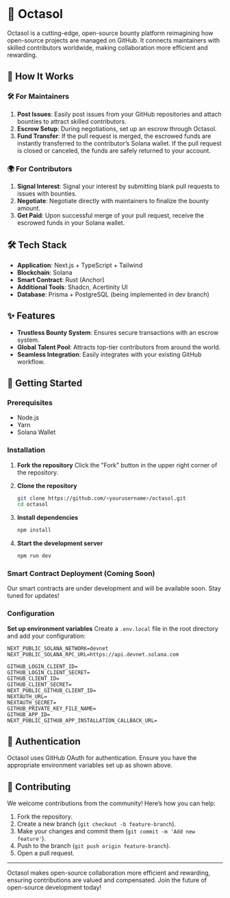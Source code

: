 # 🌟 Octasol

Octasol is a cutting-edge, open-source bounty platform reimagining how open-source projects are managed on GitHub. It connects maintainers with skilled contributors worldwide, making collaboration more efficient and rewarding.

## 🚀 How It Works

### 🛠️ For Maintainers

1. **Post Issues**: Easily post issues from your GitHub repositories and attach bounties to attract skilled contributors.
2. **Escrow Setup**: During negotiations, set up an escrow through Octasol.
3. **Fund Transfer**: If the pull request is merged, the escrowed funds are instantly transferred to the contributor’s Solana wallet. If the pull request is closed or canceled, the funds are safely returned to your account.

### 🌍 For Contributors

1. **Signal Interest**: Signal your interest by submitting blank pull requests to issues with bounties.
2. **Negotiate**: Negotiate directly with maintainers to finalize the bounty amount.
3. **Get Paid**: Upon successful merge of your pull request, receive the escrowed funds in your Solana wallet.

## 🛠️ Tech Stack

- **Application**: Next.js + TypeScript + Tailwind
- **Blockchain**: Solana
- **Smart Contract**: Rust (Anchor)
- **Additional Tools**: Shadcn, Acertinity UI
- **Database**: Prisma + PostgreSQL (being implemented in dev branch)

## ✨ Features

- **Trustless Bounty System**: Ensures secure transactions with an escrow system.
- **Global Talent Pool**: Attracts top-tier contributors from around the world.
- **Seamless Integration**: Easily integrates with your existing GitHub workflow.

## 🌟 Getting Started

### Prerequisites

- Node.js
- Yarn
- Solana Wallet

### Installation

1. **Fork the repository**
   Click the "Fork" button in the upper right corner of the repository.

2. **Clone the repository**

   ```bash
   git clone https://github.com/<yourusername>/octasol.git
   cd octasol
   ```

3. **Install dependencies**

   ```bash
   npm install
   ```

4. **Start the development server**
   ```bash
   npm run dev
   ```

### Smart Contract Deployment (Coming Soon)

Our smart contracts are under development and will be available soon. Stay tuned for updates!

### Configuration

**Set up environment variables**
Create a `.env.local` file in the root directory and add your configuration:

```env
NEXT_PUBLIC_SOLANA_NETWORK=devnet
NEXT_PUBLIC_SOLANA_RPC_URL=https://api.devnet.solana.com

GITHUB_LOGIN_CLIENT_ID=
GITHUB_LOGIN_CLIENT_SECRET=
GITHUB_CLIENT_ID=
GITHUB_CLIENT_SECRET=
NEXT_PUBLIC_GITHUB_CLIENT_ID=
NEXTAUTH_URL=
NEXTAUTH_SECRET=
GITHUB_PRIVATE_KEY_FILE_NAME=
GITHUB_APP_ID=
NEXT_PUBLIC_GITHUB_APP_INSTALLATION_CALLBACK_URL=
```

## 🔐 Authentication

Octasol uses GitHub OAuth for authentication. Ensure you have the appropriate environment variables set up as shown above.

## 🤝 Contributing

We welcome contributions from the community! Here’s how you can help:

1. Fork the repository.
2. Create a new branch (`git checkout -b feature-branch`).
3. Make your changes and commit them (`git commit -m 'Add new feature'`).
4. Push to the branch (`git push origin feature-branch`).
5. Open a pull request.

---

Octasol makes open-source collaboration more efficient and rewarding, ensuring contributions are valued and compensated. Join the future of open-source development today!
